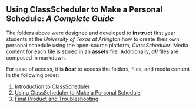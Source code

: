 ## Using ClassScheduler to Make a Personal Schedule: _A Complete Guide_

The folders above were designed and developed to **instruct** first year students at the _University of Texas at Arlington_ how to create their own personal schedule using the open-source platform, _ClassScheduler_. Media content for each file is stored in an **assets** file. Additionally, **_all_** files are composed in markdown. 

For ease of access, it is **_best_** to access the folders, files, and media content in the following order:
1. [Introduction to ClassScheduler](1-Introduction%20to%20ClassScheduler)
2. [Using ClassScheduler to Make a Personal Schedule](2-Using%20ClassScheduler%20to%20Make%20a%20Personal%20Schedule)
3. [Final Product and Troubleshooting](3-Final%20Product%20and%20Troubleshooting)
